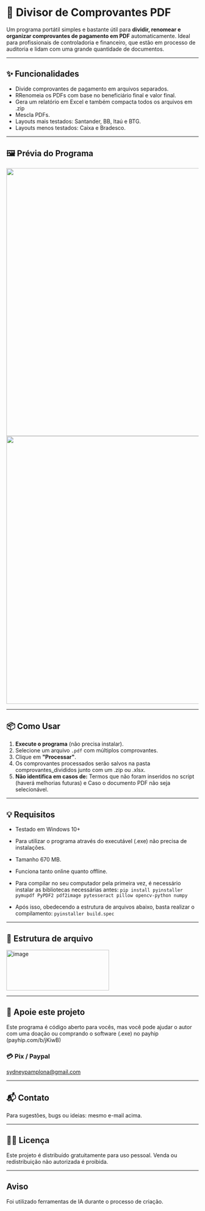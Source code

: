 # 💼 Divisor de Comprovantes PDF

Um programa portátil simples e bastante útil para **dividir, renomear e organizar comprovantes de pagamento em PDF** automaticamente. Ideal para profissionais de controladoria e financeiro, que estão em processo de auditoria e lidam com uma grande quantidade de documentos.

---

## ✨ Funcionalidades

- Divide comprovantes de pagamento em arquivos separados.
- RRenomeia os PDFs com base no beneficiário final e valor final.
- Gera um relatório em Excel e também compacta todos os arquivos em .zip
- Mescla PDFs.
- Layouts mais testados: Santander, BB, Itaú e BTG.
- Layouts menos testados: Caixa e Bradesco.

---

## 🖼️ Prévia do Programa

<p align="center">

<img src="https://github.com/user-attachments/assets/6c74a336-03eb-4649-a10d-28da84f0ae50" width="700">

<img src="https://github.com/user-attachments/assets/de1555e6-75c1-4c01-a8e9-c7f1f93ad637" width="700">

</p>

---

## 📦 Como Usar

1. **Execute o programa** (não precisa instalar).
2. Selecione um arquivo `.pdf` com múltiplos comprovantes.
3. Clique em **"Processar"**.
4. Os comprovantes processados serão salvos na pasta comprovantes_divididos junto com um .zip ou .xlsx.
5. **Não identifica em casos de:** Termos que não foram inseridos no script (haverá melhorias futuras) e Caso o documento PDF não seja selecionável.

---

## 💡 Requisitos

- Testado em Windows 10+

- Para utilizar o programa através do executável (.exe) não precisa de instalações.

- Tamanho 670 MB.

- Funciona tanto online quanto offline.

- Para compilar no seu computador pela primeira vez, é necessário instalar as bibliotecas necessárias antes:
      `pip install pyinstaller pymupdf PyPDF2 pdf2image pytesseract pillow opencv-python numpy`

- Após isso, obedecendo a estrutura de arquivos abaixo, basta realizar o compilamento:
      `pyinstaller build.spec`

---

## 📁 Estrutura de arquivo

<img width="269" height="106" alt="image" src="https://github.com/user-attachments/assets/7f53a2af-8dcc-45ab-ba7c-dd69b9caa530" />

---

## 🙌 Apoie este projeto

Este programa é código aberto para vocês, mas você pode ajudar o autor com uma doação ou comprando o software (.exe) no payhip (payhip.com/b/jKiwB)

### 💳 Pix / Paypal

sydneypamplona@gmail.com

---

## 📬 Contato

Para sugestões, bugs ou ideias: mesmo e-mail acima.

---

## 🧑‍💻 Licença

Este projeto é distribuído gratuitamente para uso pessoal. Venda ou redistribuição não autorizada é proibida.

---

## Aviso

Foi utilizado ferramentas de IA durante o processo de criação.
